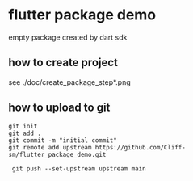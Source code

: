 # flutter package demo
empty package created by dart sdk

## how to create project
see ./doc/create_package_step*.png


## how to upload to git 
```
git init
git add .
git commit -m "initial commit"
git remote add upstream https://github.com/Cliff-sm/flutter_package_demo.git

 git push --set-upstream upstream main
 ```
